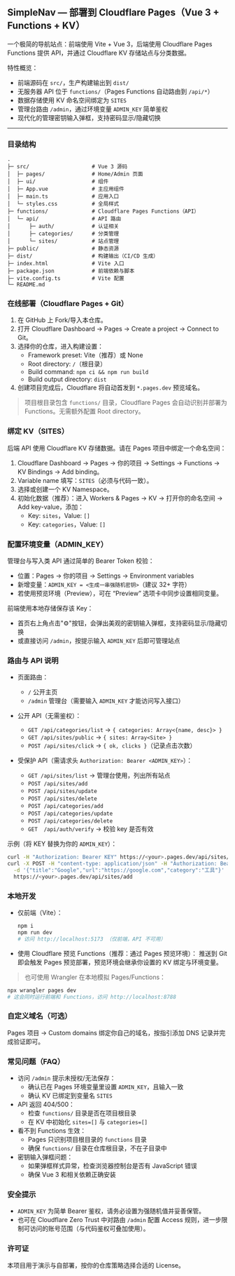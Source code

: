 ## SimpleNav — 部署到 Cloudflare Pages（Vue 3 + Functions + KV）

一个极简的导航站点：前端使用 Vite + Vue 3，后端使用 Cloudflare Pages Functions 提供 API，并通过 Cloudflare KV 存储站点与分类数据。

特性概览：
- 前端源码在 `src/`，生产构建输出到 `dist/`
- 无服务器 API 位于 `functions/`（Pages Functions 自动路由到 `/api/*`）
- 数据存储使用 KV 命名空间绑定为 `SITES`
- 管理台路由 `/admin`，通过环境变量 `ADMIN_KEY` 简单鉴权
- 现代化的管理密钥输入弹框，支持密码显示/隐藏切换

---

### 目录结构
```
.
├─ src/                    # Vue 3 源码
│  ├─ pages/               # Home/Admin 页面
│  ├─ ui/                  # 组件
│  ├─ App.vue              # 主应用组件
│  ├─ main.ts              # 应用入口
│  └─ styles.css           # 全局样式
├─ functions/              # Cloudflare Pages Functions（API）
│  └─ api/                 # API 路由
│      ├─ auth/            # 认证相关
│      ├─ categories/      # 分类管理
│      └─ sites/           # 站点管理
├─ public/                 # 静态资源
├─ dist/                   # 构建输出（CI/CD 生成）
├─ index.html              # Vite 入口
├─ package.json            # 前端依赖与脚本
├─ vite.config.ts          # Vite 配置
└─ README.md
```

### 在线部署（Cloudflare Pages + Git）
1) 在 GitHub 上 Fork/导入本仓库。
2) 打开 Cloudflare Dashboard → Pages → Create a project → Connect to Git。
3) 选择你的仓库，进入构建设置：
   - Framework preset: Vite（推荐）或 None
   - Root directory: `/`（根目录）
   - Build command: `npm ci && npm run build`
   - Build output directory: `dist`
4) 创建项目完成后，Cloudflare 将自动首发到 `*.pages.dev` 预览域名。

> 项目根目录包含 `functions/` 目录，Cloudflare Pages 会自动识别并部署为 Functions。无需额外配置 Root directory。

### 绑定 KV（SITES）
后端 API 使用 Cloudflare KV 存储数据。请在 Pages 项目中绑定一个命名空间：
1) Cloudflare Dashboard → Pages → 你的项目 → Settings → Functions → KV Bindings → Add binding。
2) Variable name 填写：`SITES`（必须与代码一致）。
3) 选择或创建一个 KV Namespace。
4) 初始化数据（推荐）：进入 Workers & Pages → KV → 打开你的命名空间 → Add key-value，添加：
   - Key: `sites`，Value: `[]`
   - Key: `categories`，Value: `[]`

### 配置环境变量（ADMIN_KEY）
管理台与写入类 API 通过简单的 Bearer Token 校验：
- 位置：Pages → 你的项目 → Settings → Environment variables
- 新增变量：`ADMIN_KEY = <生成一串强随机密钥>`（建议 32+ 字符）
- 若使用预览环境（Preview），可在 “Preview” 选项卡中同步设置相同变量。

前端使用本地存储保存该 Key：
- 首页右上角点击"⚙️"按钮，会弹出美观的密钥输入弹框，支持密码显示/隐藏切换
- 或直接访问 `/admin`，按提示输入 `ADMIN_KEY` 后即可管理站点

### 路由与 API 说明
- 页面路由：
  - `/` 公开主页
  - `/admin` 管理台（需要输入 `ADMIN_KEY` 才能访问写入接口）

- 公开 API（无需鉴权）：
  - `GET /api/categories/list` → `{ categories: Array<{name, desc}> }`
  - `GET /api/sites/public` → `{ sites: Array<Site> }`
  - `POST /api/sites/click` → `{ ok, clicks }`（记录点击次数）

- 受保护 API（需请求头 `Authorization: Bearer <ADMIN_KEY>`）：
  - `GET /api/sites/list` → 管理台使用，列出所有站点
  - `POST /api/sites/add`
  - `POST /api/sites/update`
  - `POST /api/sites/delete`
  - `POST /api/categories/add`
  - `POST /api/categories/update`
  - `POST /api/categories/delete`
  - `GET  /api/auth/verify` → 校验 key 是否有效

示例（将 KEY 替换为你的 `ADMIN_KEY`）：
```bash
curl -H "Authorization: Bearer KEY" https://<your>.pages.dev/api/sites/list
curl -X POST -H "content-type: application/json" -H "Authorization: Bearer KEY" \
  -d '{"title":"Google","url":"https://google.com","category":"工具"}' \
  https://<your>.pages.dev/api/sites/add
```

### 本地开发
- 仅前端（Vite）：
  ```bash
  npm i
  npm run dev
  # 访问 http://localhost:5173 （仅前端，API 不可用）
  ```

- 使用 Cloudflare 预览 Functions（推荐：通过 Pages 预览环境）：
  推送到 Git 即会触发 Pages 预览部署，预览环境会继承你设置的 KV 绑定与环境变量。

> 也可使用 Wrangler 在本地模拟 Pages/Functions：
  ```bash
  npx wrangler pages dev
  # 这会同时运行前端和 Functions，访问 http://localhost:8788
  ```

### 自定义域名（可选）
Pages 项目 → Custom domains 绑定你自己的域名，按指引添加 DNS 记录并完成验证即可。

### 常见问题（FAQ）
- 访问 `/admin` 提示未授权/无法保存：
  - 确认已在 Pages 环境变量里设置 `ADMIN_KEY`，且输入一致
  - 确认 KV 已绑定到变量名 `SITES`
- API 返回 404/500：
  - 检查 `functions/` 目录是否在项目根目录
  - 在 KV 中初始化 `sites=[]` 与 `categories=[]`
- 看不到 Functions 生效：
  - Pages 只识别项目根目录的 `functions` 目录
  - 确保 `functions/` 目录在仓库根目录，不在子目录中
- 密钥输入弹框问题：
  - 如果弹框样式异常，检查浏览器控制台是否有 JavaScript 错误
  - 确保 Vue 3 和相关依赖正确安装

### 安全提示
- `ADMIN_KEY` 为简单 Bearer 鉴权，请务必设置为强随机值并妥善保管。
- 也可在 Cloudflare Zero Trust 中对路由 `/admin` 配置 Access 规则，进一步限制可访问的账号范围（与代码鉴权可叠加使用）。

### 许可证
本项目用于演示与自部署，按你的仓库策略选择合适的 License。

